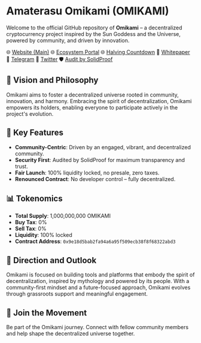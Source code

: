 # Amaterasu Omikami (OMIKAMI)
Welcome to the official GitHub repository of **Omikami** – a decentralized cryptocurrency project inspired by the Sun Goddess and the Universe, powered by community, and driven by innovation.

🌐 [Website (Main)](https://omikamitoken.com)
🌐 [Ecosystem Portal](https://omikami.ai)
🌐 [Halving Countdown](https://omikami.com)
📄 [Whitepaper](https://omikamitoken.com/download/omikami.pdf)
💬 [Telegram](https://t.me/OmikamiPortal)
📢 [Twitter](https://x.com/omikamitoken)
🛡️ [Audit by SolidProof](https://app.solidproof.io/projects/amaterasu-omikami)

## 🌟 Vision and Philosophy

Omikami aims to foster a decentralized universe rooted in community, innovation, and harmony. Embracing the spirit of decentralization, Omikami empowers its holders, enabling everyone to participate actively in the project's evolution.

## 🔐 Key Features

* **Community-Centric**: Driven by an engaged, vibrant, and decentralized community.
* **Security First**: Audited by SolidProof for maximum transparency and trust.
* **Fair Launch**: 100% liquidity locked, no presale, zero taxes.
* **Renounced Contract**: No developer control – fully decentralized.

## 📊 Tokenomics

* **Total Supply**: 1,000,000,000 OMIKAMI
* **Buy Tax**: 0%
* **Sell Tax**: 0%
* **Liquidity**: 100% locked
* **Contract Address**: `0x9e18d5bab2fa94a6a95f509ecb38f8f68322abd3`

## 🧭 Direction and Outlook

Omikami is focused on building tools and platforms that embody the spirit of decentralization, inspired by mythology and powered by its people. With a community-first mindset and a future-focused approach, Omikami evolves through grassroots support and meaningful engagement.

## 🤝 Join the Movement

Be part of the Omikami journey. Connect with fellow community members and help shape the decentralized universe together.
